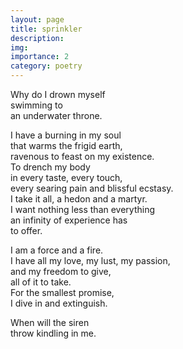 ```yaml
---
layout: page
title: sprinkler
description: 
img:
importance: 2
category: poetry
---
```


Why do I drown myself <br/>
swimming to <br/>
an underwater throne.

I have a burning in my soul <br/>
that warms the frigid earth, <br/>
ravenous to feast on my existence. <br/>
To drench my body <br/>
in every taste, every touch, <br/>
every searing pain and blissful ecstasy. <br/>
I take it all, a hedon and a martyr. <br/>
I want nothing less than everything <br/>
an infinity of experience has <br/>
to offer.

I am a force and a fire. <br/>
I have all my love, my lust, my passion, <br/>
and my freedom to give, <br/>
all of it to take. <br/>
For the smallest promise, <br/>
I dive in and extinguish.

When will the siren <br/>
throw kindling in me.